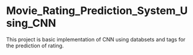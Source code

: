 # Movie_Rating_Prediction_System_Using_CNN
This project is basic implementation of CNN using databsets and tags for the prediction of rating.      
 
